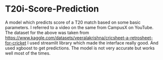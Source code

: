 # T20i-Score-Prediction
A model which predicts score of a T20 match based on some basic parameters.
I referred to a video on the same from CampusX on YouTube.
The dataset for the above was taken from https://www.kaggle.com/datasets/veeralakrishna/cricsheet-a-retrosheet-for-cricket
I used streamlit library which made the interface really good.
And used xgboost to get predictions.
The model is not very accurate but works well most of the times.

